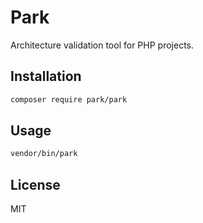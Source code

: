 # Park

Architecture validation tool for PHP projects.

## Installation

```bash
composer require park/park
```

## Usage

```bash
vendor/bin/park
```

## License

MIT